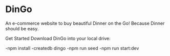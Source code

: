 # DinGo
An e-commerce website to buy beautiful Dinner on the Go!  Because Dinner should be easy. 

Get Started
Download DinGo into your local drive:

-npm install
-createdb dingo
-npm run seed
-npm run start:dev
